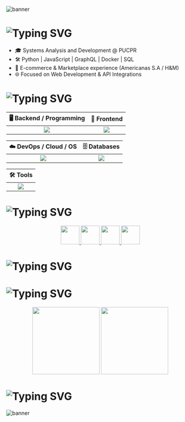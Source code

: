 ![banner](https://capsule-render.vercel.app/api?type=waving&height=200&color=0:0db7ed,100:6a11cb&text=Welcome%20to%20my%20GitHub%20🚀&reversal=true&fontSize=30&animation=fadeIn&fontColor=ffffff&desc=Building%20solutions%20with%20code%20|%20Python%20|%20JavaScript%20|%20Docker%20|%20GraphQL%20|%20SQL&descSize=20&descAlign=50&&fontAlign=50&fontAlignY=35&descAlignY=59&textBg=false)

#  ![Typing SVG](https://readme-typing-svg.herokuapp.com?size=28&width=600&lines=About+Me&color=6a11cb)
- 🎓 Systems Analysis and Development @ PUCPR  
- 🛠️ Python | JavaScript | GraphQL | Docker | SQL  
- 🛒 E-commerce & Marketplace experience (Americanas S.A / H&M)  
- 🌐 Focused on Web Development & API Integrations  

#  ![Typing SVG](https://readme-typing-svg.herokuapp.com?size=28&width=600&lines=Tech+Stacks&color=3e64b5)

| 🖥️ Backend / Programming | 🎨 Frontend |
| :----------------------: | :---------: |
| <img src="https://skillicons.dev/icons?i=python,django,flask,graphql,nodejs,js" /> | <img src="https://skillicons.dev/icons?i=react,html,css" /> |

| ☁️ DevOps / Cloud / OS | 🗄️ Databases |
| :-------------------: | :----------: |
| <img src="https://skillicons.dev/icons?i=docker,azure,git,linux,windows" /> | <img src="https://skillicons.dev/icons?i=mysql,postgresql" /> |

| 🛠️ Tools |
| :-------: |
| <img src="https://skillicons.dev/icons?i=postman,figma,vscode" /> |

# ![Typing SVG](https://readme-typing-svg.herokuapp.com?size=28&width=600&lines=📌+Where+to+Find+Me&color=3e64b5)

<p align="center">
  <a href="https://www.linkedin.com/in/brunoapolinariodev/" target="_blank">
    <img src="https://skillicons.dev/icons?i=linkedin" height="50"/>
  </a>
  <a href="mailto:brunoapolinario.dev@gmail.com" target="_blank">
    <img src="https://skillicons.dev/icons?i=gmail" height="50"/>
  </a>
  <a href="https://discord.com/users/SEU_DISCORD_ID" target="_blank">
    <img src="https://skillicons.dev/icons?i=discord" height="50"/>
  </a>
  <a href="https://github.com/brunoapolinariodev" target="_blank">
    <img src="https://skillicons.dev/icons?i=github" height="50"/>
  </a>
</p>




# ![Typing SVG](https://readme-typing-svg.herokuapp.com?size=28&width=600&lines=Where+to+Find+Me&color=3e64b5)

# ![Typing SVG](https://readme-typing-svg.herokuapp.com?size=28&width=600&lines=GitHub+Stats&color=0db7ed)

<p align="center">
  <img height="180em" src="https://github-readme-stats.vercel.app/api?username=brunoapolinariodev&show_icons=true&theme=radical&include_all_commits=true&count_private=true"/>
  <img height="180em" src="https://github-readme-stats.vercel.app/api/top-langs/?username=brunoapolinariodev&layout=compact&langs_count=8&theme=radical"/>
</p>

# ![Typing SVG](https://readme-typing-svg.herokuapp.com?size=28&width=600&lines=Extras&color=0db7ed)















![banner](https://capsule-render.vercel.app/api?type=waving&height=200&color=0:0db7ed,100:6a11cb&reversal=false&fontSize=30&animation=fadeIn&fontColor=ffffff&desc=/brunoapolinariodev%20-%20Powered%20by%20Coffee%20☕%20and%20Code%20💻&descSize=20&descAlign=32&fontAlign=50&fontAlignY=39&descAlignY=87&textBg=false&section=footer)
